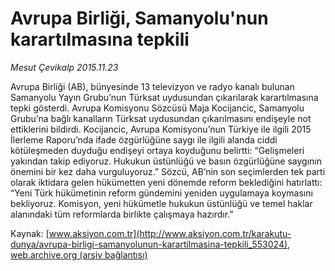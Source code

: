 # Avrupa Birliği, Samanyolu'nun karartılmasına tepkili

*Mesut Çevikalp 2015.11.23*

<div class="pNewsDetailMainContent ctx_content" itemprop="articleBody">
 <p>
  Avrupa Birliği (AB), bünyesinde 13 televizyon ve radyo kanalı bulunan Samanyolu Yayın Grubu’nun Türksat uydusundan çıkarılarak karartılmasına tepki gösterdi. Avrupa Komisyonu Sözcüsü Maja Kocijancic, Samanyolu Grubu’na bağlı kanalların Türksat uydusundan çıkarılmasını endişeyle not ettiklerini bildirdi. Kocijancic, Avrupa Komisyonu’nun Türkiye ile ilgili 2015 İlerleme Raporu’nda ifade özgürlüğüne saygı ile ilgili alanda ciddi kötüleşmeden duyduğu endişeyi ortaya koyduğunu belirtti: “Gelişmeleri yakından takip ediyoruz. Hukukun üstünlüğü ve basın özgürlüğüne saygının önemini bir kez daha vurguluyoruz.” Sözcü, AB’nin son seçimlerden tek parti olarak iktidara gelen hükümetten yeni dönemde reform beklediğini hatırlattı: “Yeni Türk hükümetinin reform gündemini yeniden uygulamaya koymasını bekliyoruz. Komisyon, yeni hükümetle hukukun üstünlüğü ve temel haklar alanındaki tüm reformlarda birlikte çalışmaya hazırdır.”
 </p>
</div>


Kaynak: [www.aksiyon.com.tr](http://www.aksiyon.com.tr/karakutu-dunya/avrupa-birligi-samanyolunun-karartilmasina-tepkili_553024), [web.archive.org (arşiv bağlantısı)](http://web.archive.org/web/20151125155504/http://www.aksiyon.com.tr/karakutu-dunya/avrupa-birligi-samanyolunun-karartilmasina-tepkili_553024)
